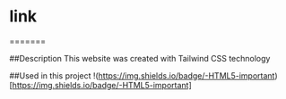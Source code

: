 # link
=======

##Description 
This website was created with Tailwind CSS technology

##Used in this project
!(https://img.shields.io/badge/-HTML5-important)[https://img.shields.io/badge/-HTML5-important]
